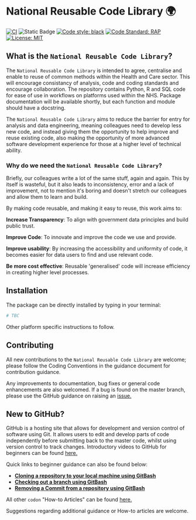 # National Reusable Code Library 🌍
[![CI](https://github.com/nhsengland/reusable-code-library/actions/workflows/ci.yml/badge.svg)](https://github.com/nhsengland/reusable-code-library/actions/workflows/ci.yml) 
![Static Badge](https://img.shields.io/badge/status-development-blue) [![Code style: black](https://img.shields.io/badge/code%20style-black-000000.svg)](https://github.com/psf/black)
[![Code Standard: RAP](https://img.shields.io/badge/code%20standard-RAP-000099.svg)](https://nhsdigital.github.io/rap-community-of-practice/) 
[![License: MIT](https://img.shields.io/badge/License-MIT-yellow.svg)](https://opensource.org/licenses/MIT)

## What is the `National Reusable Code Library`?

The `National Reusable Code Library` is intended to agree, centralise and enable to reuse of common methods within the Health and Care sector. This will encourage consistancy of analysis, code and coding standards and encourage collaboration. The repository contains Python, R and SQL code for ease of use in workflows on platforms used within the NHS. Package documentation will be available shortly, but each function and module should have a docstring. 

The `National Reusable Code Library` aims to reduce the barrier for entry for analysis and data engineering, meaning colleagues need to develop less new code, and instead giving them the opportunity to help improve and reuse existing code, also making the opportunity of more advanced software development experience for those at a higher level of technical ability. 

### Why do we need the `National Reusable Code Library`?

Briefly, our colleagues write a lot of the same stuff, again and again. This by itself is wasteful, but it also leads to inconsistency, error and a lack of improvement, not to mention it's boring and doesn't stretch our colleagues and allow them to learn and build.

By making code reusable, and making it easy to reuse, this work aims to:

**Increase Transparency**: To align with government data principles and build public trust.

**Improve Code**: To innovate and improve the code we use and provide.

**Improve usability**: By increasing the accessibility and uniformity of code, it becomes easier for data users to find and use relevant code.

**Be more cost effective**: Reusable 'generalised' code will increase efficiency in creating higher level processes.


## Installation 
The package can be directly installed by typing in your terminal: 
```r
# TBC
```
Other platform specific instructions to follow.

## Contributing
All new contributions to the `National Reusable Code Library` are welcome; please follow the Coding Conventions in the guidance document for contribution guidance. 

Any improvements to documentation, bug fixes or general code enhancements are also welcomed. If a bug is found on the master branch, please use the GitHub guidance on raising an [issue.](https://help.github.com/en/github/managing-your-work-on-github/creating-an-issue)

## New to GitHub?
GitHub is a hosting site that allows for development and version control of software using Git. It allows users to edit and develop parts of code independently before submitting back to the master code, whilst using version control to track changes. Introductory videos to GitHub for beginners can be found [here.](https://github.com/codonlibrary/codonPython/wiki/2a.-GitHub-for-Beginners) 

Quick links to beginner guidance can also be found below:

* [**Cloning a repository to your local machine using GitBash**](https://github.com/codonlibrary/codonPython/wiki/1.-Installing-codonPython)
* [**Checking out a branch using GitBash**](https://github.com/codonlibrary/codonPython/wiki/2b.-Checkout-a-branch-using-GitBash)
* [**Removing a Commit from a repository using GitBash**](https://github.com/codonlibrary/codonPython/wiki/3.-Removing-a-Commit-From-a-GitHub-Repository)

All other `codon` "How-to Articles" can be found [here.](https://github.com/codonlibrary/codonPython/wiki/2.-Git-Guidance)

Suggestions regarding additional guidance or How-to articles are welcome.
